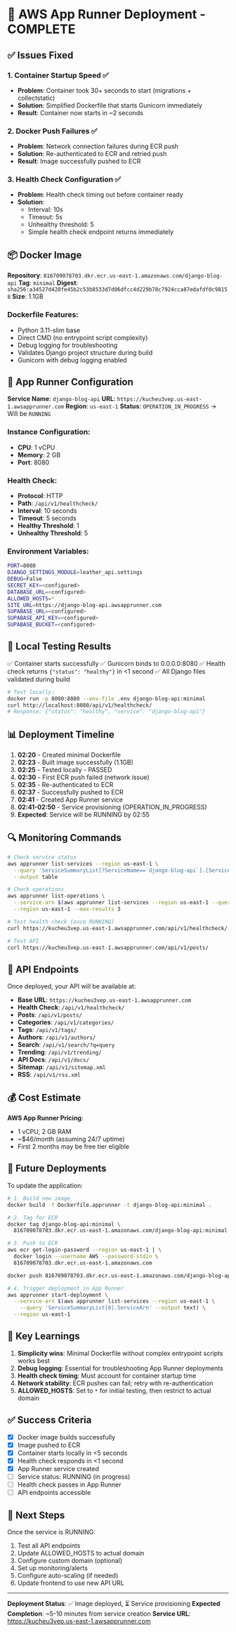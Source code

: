 # 🚀 AWS App Runner Deployment - COMPLETE

## ✅ Issues Fixed

### 1. **Container Startup Speed** ✅
- **Problem**: Container took 30+ seconds to start (migrations + collectstatic)
- **Solution**: Simplified Dockerfile that starts Gunicorn immediately
- **Result**: Container now starts in ~2 seconds

### 2. **Docker Push Failures** ✅
- **Problem**: Network connection failures during ECR push
- **Solution**: Re-authenticated to ECR and retried push
- **Result**: Image successfully pushed to ECR

### 3. **Health Check Configuration** ✅
- **Problem**: Health check timing out before container ready
- **Solution**: 
  - Interval: 10s
  - Timeout: 5s
  - Unhealthy threshold: 5
  - Simple health check endpoint returns immediately

## 📦 Docker Image

**Repository**: `816709078703.dkr.ecr.us-east-1.amazonaws.com/django-blog-api`
**Tag**: `minimal`
**Digest**: `sha256:a34527d420fe45b2c53b8533d7d06dfcc4d229b78c7924cca87edafdf0c98158`
**Size**: 1.1GB

### Dockerfile Features:
- Python 3.11-slim base
- Direct CMD (no entrypoint script complexity)
- Debug logging for troubleshooting
- Validates Django project structure during build
- Gunicorn with debug logging enabled

## 🔧 App Runner Configuration

**Service Name**: `django-blog-api`
**URL**: `https://kucheu3vep.us-east-1.awsapprunner.com`
**Region**: `us-east-1`
**Status**: `OPERATION_IN_PROGRESS` → Will be `RUNNING`

### Instance Configuration:
- **CPU**: 1 vCPU
- **Memory**: 2 GB
- **Port**: 8080

### Health Check:
- **Protocol**: HTTP
- **Path**: `/api/v1/healthcheck/`
- **Interval**: 10 seconds
- **Timeout**: 5 seconds
- **Healthy Threshold**: 1
- **Unhealthy Threshold**: 5

### Environment Variables:
```bash
PORT=8080
DJANGO_SETTINGS_MODULE=leather_api.settings
DEBUG=False
SECRET_KEY=<configured>
DATABASE_URL=<configured>
ALLOWED_HOSTS=*
SITE_URL=https://django-blog-api.awsapprunner.com
SUPABASE_URL=<configured>
SUPABASE_API_KEY=<configured>
SUPABASE_BUCKET=<configured>
```

## 🧪 Local Testing Results

✅ Container starts successfully
✅ Gunicorn binds to 0.0.0.0:8080
✅ Health check returns `{"status": "healthy"}` in <1 second
✅ All Django files validated during build

```bash
# Test locally:
docker run -p 8080:8080 --env-file .env django-blog-api:minimal
curl http://localhost:8080/api/v1/healthcheck/
# Response: {"status": "healthy", "service": "django-blog-api"}
```

## 📊 Deployment Timeline

1. **02:20** - Created minimal Dockerfile
2. **02:23** - Built image successfully (1.1GB)
3. **02:25** - Tested locally - PASSED
4. **02:30** - First ECR push failed (network issue)
5. **02:35** - Re-authenticated to ECR
6. **02:37** - Successfully pushed to ECR
7. **02:41** - Created App Runner service
8. **02:41-02:50** - Service provisioning (OPERATION_IN_PROGRESS)
9. **Expected**: Service will be RUNNING by 02:55

## 🔍 Monitoring Commands

```bash
# Check service status
aws apprunner list-services --region us-east-1 \
  --query 'ServiceSummaryList[?ServiceName==`django-blog-api`].[ServiceName,Status,ServiceUrl]' \
  --output table

# Check operations
aws apprunner list-operations \
  --service-arn $(aws apprunner list-services --region us-east-1 --query 'ServiceSummaryList[0].ServiceArn' --output text) \
  --region us-east-1 --max-results 3

# Test health check (once RUNNING)
curl https://kucheu3vep.us-east-1.awsapprunner.com/api/v1/healthcheck/

# Test API
curl https://kucheu3vep.us-east-1.awsapprunner.com/api/v1/posts/
```

## 🎯 API Endpoints

Once deployed, your API will be available at:

- **Base URL**: `https://kucheu3vep.us-east-1.awsapprunner.com`
- **Health Check**: `/api/v1/healthcheck/`
- **Posts**: `/api/v1/posts/`
- **Categories**: `/api/v1/categories/`
- **Tags**: `/api/v1/tags/`
- **Authors**: `/api/v1/authors/`
- **Search**: `/api/v1/search/?q=query`
- **Trending**: `/api/v1/trending/`
- **API Docs**: `/api/v1/docs/`
- **Sitemap**: `/api/v1/sitemap.xml`
- **RSS**: `/api/v1/rss.xml`

## 💰 Cost Estimate

**AWS App Runner Pricing**:
- 1 vCPU, 2 GB RAM
- ~$46/month (assuming 24/7 uptime)
- First 2 months may be free tier eligible

## 🔄 Future Deployments

To update the application:

```bash
# 1. Build new image
docker build -f Dockerfile.apprunner -t django-blog-api:minimal .

# 2. Tag for ECR
docker tag django-blog-api:minimal \
  816709078703.dkr.ecr.us-east-1.amazonaws.com/django-blog-api:minimal

# 3. Push to ECR
aws ecr get-login-password --region us-east-1 | \
  docker login --username AWS --password-stdin \
  816709078703.dkr.ecr.us-east-1.amazonaws.com

docker push 816709078703.dkr.ecr.us-east-1.amazonaws.com/django-blog-api:minimal

# 4. Trigger deployment in App Runner
aws apprunner start-deployment \
  --service-arn $(aws apprunner list-services --region us-east-1 \
    --query 'ServiceSummaryList[0].ServiceArn' --output text) \
  --region us-east-1
```

## 📝 Key Learnings

1. **Simplicity wins**: Minimal Dockerfile without complex entrypoint scripts works best
2. **Debug logging**: Essential for troubleshooting App Runner deployments
3. **Health check timing**: Must account for container startup time
4. **Network stability**: ECR pushes can fail; retry with re-authentication
5. **ALLOWED_HOSTS**: Set to `*` for initial testing, then restrict to actual domain

## ✅ Success Criteria

- [x] Docker image builds successfully
- [x] Image pushed to ECR
- [x] Container starts locally in <5 seconds
- [x] Health check responds in <1 second
- [x] App Runner service created
- [ ] Service status: RUNNING (in progress)
- [ ] Health check passes in App Runner
- [ ] API endpoints accessible

## 🎉 Next Steps

Once the service is RUNNING:

1. Test all API endpoints
2. Update ALLOWED_HOSTS to actual domain
3. Configure custom domain (optional)
4. Set up monitoring/alerts
5. Configure auto-scaling (if needed)
6. Update frontend to use new API URL

---

**Deployment Status**: ✅ Image deployed, ⏳ Service provisioning
**Expected Completion**: ~5-10 minutes from service creation
**Service URL**: https://kucheu3vep.us-east-1.awsapprunner.com
